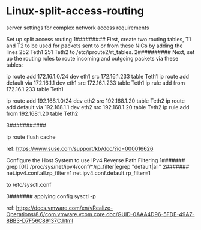 # Linux-split-access-routing
server settings for complex network access requirements 

Set up split access routing
1#########
First, create two routing tables, T1 and T2 to be used for packets sent to or from these NICs by adding the lines
252 Teth1
251 Teth2
to /etc/iproute2/rt_tables.
2##########
Next, set up the routing rules to route incoming and outgoing packets via these tables:


ip route add 172.16.1.0/24 dev eth1 src 172.16.1.233 table Teth1
ip route add default via 172.16.1.1 dev eth1 src 172.16.1.233 table Teth1
ip rule add from 172.16.1.233 table Teth1

ip route add 192.168.1.0/24 dev eth2 src 192.168.1.20 table Teth2
ip route add default via 192.168.1.1 dev eth2 src 192.168.1.20 table Teth2
ip rule add from 192.168.1.20 table Teth2

3###########

ip route flush cache

ref: https://www.suse.com/support/kb/doc/?id=000016626

Configure the Host System to use IPv4 Reverse Path Filtering
1#######
grep [01] /proc/sys/net/ipv4/conf/*/rp_filter|egrep "default|all"
2#######
net.ipv4.conf.all.rp_filter=1 
net.ipv4.conf.default.rp_filter=1 

to  /etc/sysctl.conf

3#######
applying config
sysctl -p

ref: https://docs.vmware.com/en/vRealize-Operations/8.6/com.vmware.vcom.core.doc/GUID-0AAA4D96-5FDE-49A7-8BB3-D7F56C89137C.html
